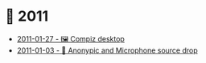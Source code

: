 # 📅 2011

* [2011-01-27 - 🖼️ Compiz desktop](compiz)
* [2011-01-03 - 📝 Anonypic and Microphone source drop](01/anonypic-mic-source)
